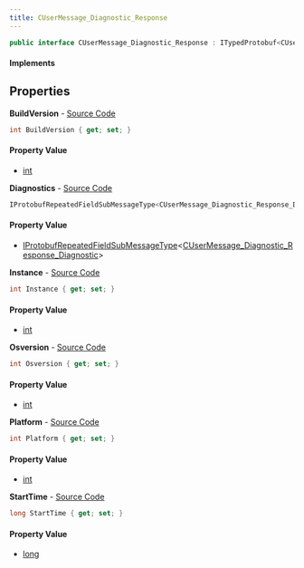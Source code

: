 ```yaml
---
title: CUserMessage_Diagnostic_Response
---
```


```csharp
public interface CUserMessage_Diagnostic_Response : ITypedProtobuf<CUserMessage_Diagnostic_Response>, INativeHandle
```

#### Implements

## Properties

**BuildVersion** - [Source Code](https://github.com/swiftly-solution/swiftlys2/blob/master/managed/src/SwiftlyS2.Generated/Protobufs/Interfaces/CUserMessage_Diagnostic_Response.cs#L16)

```csharp
int BuildVersion { get; set; }
```

#### Property Value

- [int](https://learn.microsoft.com/dotnet/api/system.int32)

**Diagnostics** - [Source Code](https://github.com/swiftly-solution/swiftlys2/blob/master/managed/src/SwiftlyS2.Generated/Protobufs/Interfaces/CUserMessage_Diagnostic_Response.cs#L13)

```csharp
IProtobufRepeatedFieldSubMessageType<CUserMessage_Diagnostic_Response_Diagnostic> Diagnostics { get; }
```

#### Property Value

- [IProtobufRepeatedFieldSubMessageType](/docs/api/shared/netmessages/iprotobufrepeatedfieldsubmessagetype-1)<[CUserMessage_Diagnostic_Response_Diagnostic](/docs/api/shared/protobufdefinitions/cusermessage_diagnostic_response_diagnostic)>

**Instance** - [Source Code](https://github.com/swiftly-solution/swiftlys2/blob/master/managed/src/SwiftlyS2.Generated/Protobufs/Interfaces/CUserMessage_Diagnostic_Response.cs#L19)

```csharp
int Instance { get; set; }
```

#### Property Value

- [int](https://learn.microsoft.com/dotnet/api/system.int32)

**Osversion** - [Source Code](https://github.com/swiftly-solution/swiftlys2/blob/master/managed/src/SwiftlyS2.Generated/Protobufs/Interfaces/CUserMessage_Diagnostic_Response.cs#L25)

```csharp
int Osversion { get; set; }
```

#### Property Value

- [int](https://learn.microsoft.com/dotnet/api/system.int32)

**Platform** - [Source Code](https://github.com/swiftly-solution/swiftlys2/blob/master/managed/src/SwiftlyS2.Generated/Protobufs/Interfaces/CUserMessage_Diagnostic_Response.cs#L28)

```csharp
int Platform { get; set; }
```

#### Property Value

- [int](https://learn.microsoft.com/dotnet/api/system.int32)

**StartTime** - [Source Code](https://github.com/swiftly-solution/swiftlys2/blob/master/managed/src/SwiftlyS2.Generated/Protobufs/Interfaces/CUserMessage_Diagnostic_Response.cs#L22)

```csharp
long StartTime { get; set; }
```

#### Property Value

- [long](https://learn.microsoft.com/dotnet/api/system.int64)

